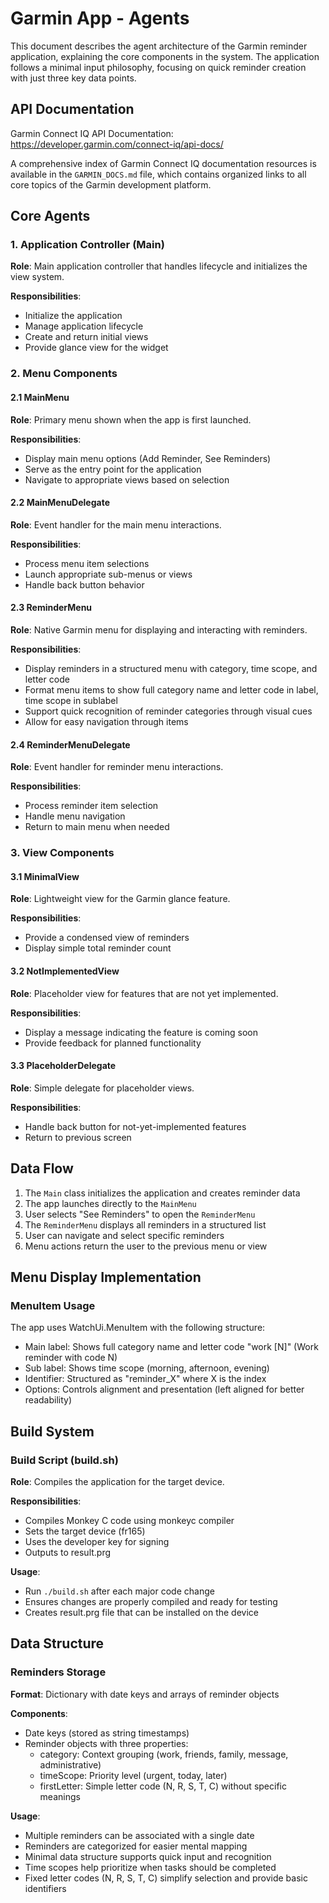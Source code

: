 # Garmin App - Agents

This document describes the agent architecture of the Garmin reminder application, explaining the core components in the system. The application follows a minimal input philosophy, focusing on quick reminder creation with just three key data points.

## API Documentation

Garmin Connect IQ API Documentation: https://developer.garmin.com/connect-iq/api-docs/

A comprehensive index of Garmin Connect IQ documentation resources is available in the `GARMIN_DOCS.md` file, which contains organized links to all core topics of the Garmin development platform.

## Core Agents

### 1. Application Controller (Main)

**Role**: Main application controller that handles lifecycle and initializes the view system.

**Responsibilities**:
- Initialize the application
- Manage application lifecycle
- Create and return initial views
- Provide glance view for the widget

### 2. Menu Components

#### 2.1 MainMenu

**Role**: Primary menu shown when the app is first launched.

**Responsibilities**:
- Display main menu options (Add Reminder, See Reminders)
- Serve as the entry point for the application
- Navigate to appropriate views based on selection

#### 2.2 MainMenuDelegate

**Role**: Event handler for the main menu interactions.

**Responsibilities**:
- Process menu item selections
- Launch appropriate sub-menus or views
- Handle back button behavior

#### 2.3 ReminderMenu

**Role**: Native Garmin menu for displaying and interacting with reminders.

**Responsibilities**:
- Display reminders in a structured menu with category, time scope, and letter code
- Format menu items to show full category name and letter code in label, time scope in sublabel
- Support quick recognition of reminder categories through visual cues
- Allow for easy navigation through items

#### 2.4 ReminderMenuDelegate

**Role**: Event handler for reminder menu interactions.

**Responsibilities**:
- Process reminder item selection
- Handle menu navigation
- Return to main menu when needed

### 3. View Components

#### 3.1 MinimalView

**Role**: Lightweight view for the Garmin glance feature.

**Responsibilities**:
- Provide a condensed view of reminders
- Display simple total reminder count

#### 3.2 NotImplementedView

**Role**: Placeholder view for features that are not yet implemented.

**Responsibilities**:
- Display a message indicating the feature is coming soon
- Provide feedback for planned functionality

#### 3.3 PlaceholderDelegate

**Role**: Simple delegate for placeholder views.

**Responsibilities**:
- Handle back button for not-yet-implemented features
- Return to previous screen

## Data Flow

1. The `Main` class initializes the application and creates reminder data
2. The app launches directly to the `MainMenu`
3. User selects "See Reminders" to open the `ReminderMenu`
4. The `ReminderMenu` displays all reminders in a structured list
5. User can navigate and select specific reminders
6. Menu actions return the user to the previous menu or view

## Menu Display Implementation

### MenuItem Usage

The app uses WatchUi.MenuItem with the following structure:
- Main label: Shows full category name and letter code "work [N]" (Work reminder with code N)
- Sub label: Shows time scope (morning, afternoon, evening)
- Identifier: Structured as "reminder_X" where X is the index
- Options: Controls alignment and presentation (left aligned for better readability)

## Build System

### Build Script (build.sh)

**Role**: Compiles the application for the target device.

**Responsibilities**:
- Compiles Monkey C code using monkeyc compiler
- Sets the target device (fr165)
- Uses the developer key for signing
- Outputs to result.prg

**Usage**:
- Run `./build.sh` after each major code change
- Ensures changes are properly compiled and ready for testing
- Creates result.prg file that can be installed on the device

## Data Structure

### Reminders Storage

**Format**: Dictionary with date keys and arrays of reminder objects

**Components**:
- Date keys (stored as string timestamps)
- Reminder objects with three properties:
  - category: Context grouping (work, friends, family, message, administrative)
  - timeScope: Priority level (urgent, today, later)
  - firstLetter: Simple letter code (N, R, S, T, C) without specific meanings

**Usage**:
- Multiple reminders can be associated with a single date
- Reminders are categorized for easier mental mapping
- Minimal data structure supports quick input and recognition
- Time scopes help prioritize when tasks should be completed
- Fixed letter codes (N, R, S, T, C) simplify selection and provide basic identifiers